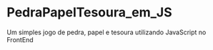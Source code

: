 # PedraPapelTesoura_em_JS
Um simples jogo de pedra, papel e tesoura utilizando JavaScript no FrontEnd
